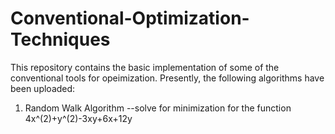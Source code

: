 # Conventional-Optimization-Techniques

This repository contains the basic implementation of some of the conventional tools for opeimization.
Presently, the following algorithms have been uploaded:
1. Random Walk Algorithm              --solve for minimization for the function 4x^(2)+y^(2)-3xy+6x+12y
